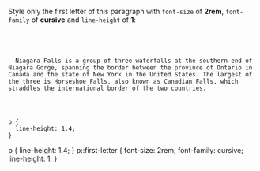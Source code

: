 Style only the first letter of
this paragraph with `font-size`
of **2rem**, `font-family` of **cursive**
and `line-height` of **1**:

<codeblock language="css" type="exercise" testMode="fixedInput">
<code>
<panel language="html">
<p>
  Niagara Falls is a group of three waterfalls at the southern end of Niagara Gorge, spanning the border between the province of Ontario in Canada and the state of New York in the United States. The largest of the three is Horseshoe Falls, also known as Canadian Falls, which straddles the international border of the two countries.
</p>
</panel>
<panel language="css">
p {
  line-height: 1.4;
}
</panel>
</code>

<solution>
p {
  line-height: 1.4;
}
p::first-letter {
  font-size: 2rem;
  font-family: cursive;
  line-height: 1;
}
</solution>
</codeblock>